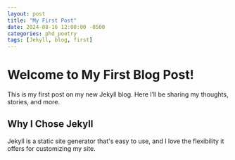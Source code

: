 ```yaml
---
layout: post
title: "My First Post"
date: 2024-08-16 12:00:00 -0500
categories: phd_poetry
tags: [Jekyll, blog, first]
---
```


# Welcome to My First Blog Post!

This is my first post on my new Jekyll blog. Here I’ll be sharing my thoughts, stories, and more.

## Why I Chose Jekyll

Jekyll is a static site generator that's easy to use, and I love the flexibility it offers for customizing my site.

<!-- Add more content here -->

